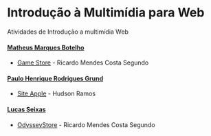 # Introdução à Multimídia para Web
Atividades de Introdução a multimídia Web 
#### [Matheus Marques Botelho](https://github.com/mthsmb/ "Matheus Marques Botelho")    
- [Game Store](https://github.com/mthsmb/game-store "Game Store") - Ricardo Mendes Costa Segundo
#### [Paulo Henrique Rodrigues Grund](https://github.com/phgrund "Paulo Henrique Rodrigues Grund")    
- [Site Apple](https://github.com/phgrund/site-apple "Site Apple") - Hudson Ramos
#### [Lucas Seixas](https://github.com/lookus6 "Lucas Seixas")    
- [OdysseyStore](https://github.com/lookus6/OdysseyStore "OdysseyStore") - Ricardo Mendes Costa Segundo
